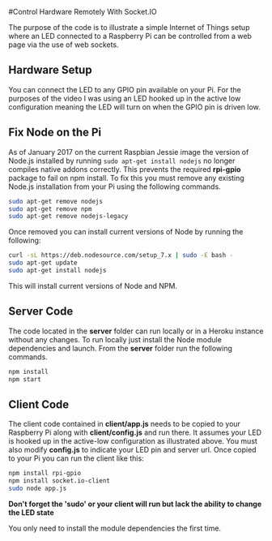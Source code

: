 #Control Hardware Remotely With Socket.IO

The purpose of the code is to illustrate a simple Internet of Things setup where an LED connected to a Raspberry Pi can be controlled from a web page via the use of web sockets.

## Hardware Setup
You can connect the LED to any GPIO pin available on your Pi. For the purposes of the video I was using an LED hooked up in the active low configuration meaning the LED will turn on when the GPIO pin is driven low.

## Fix Node on the Pi
As of January 2017 on the current Raspbian Jessie image the version of Node.js installed by running `sudo apt-get install nodejs` no longer compiles native addons correctly. This prevents the required **rpi-gpio** package to fail on npm install. To fix this you must remove any existing Node.js installation from your Pi using the following commands.

```bash
sudo apt-get remove nodejs
sudo apt-get remove npm
sudo apt-get remove nodejs-legacy
```

Once removed you can install current versions of Node by running the following:

```bash
curl -sL https://deb.nodesource.com/setup_7.x | sudo -E bash -
sudo apt-get update
sudo apt-get install nodejs
```

This will install current versions of Node and NPM.

## Server Code
The code located in the **server** folder can run locally or in a Heroku instance without any changes. To run locally just install the Node module dependencies and launch. From the **server** folder run the following commands.

```bash
npm install
npm start
```

## Client Code
The client code contained in **client/app.js** needs to be copied to your Raspberry Pi along with **client/config.js** and run there. It assumes your LED is hooked up in the active-low configuration as illustrated above. You must also modify **config.js** to indicate your LED pin and server url. Once copied to your Pi you can run the client like this:

```bash
npm install rpi-gpio
npm install socket.io-client
sudo node app.js
```

**Don't forget the 'sudo' or your client will run but lack the ability to change the LED state**

You only need to install the module dependencies the first time.
